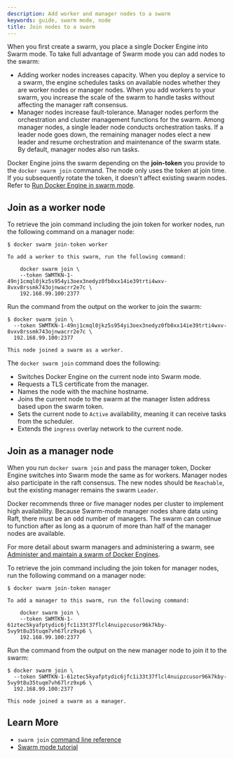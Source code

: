 ```yaml
---
description: Add worker and manager nodes to a swarm
keywords: guide, swarm mode, node
title: Join nodes to a swarm
---
```


When you first create a swarm, you place a single Docker Engine into
Swarm mode. To take full advantage of Swarm mode you can add nodes to the swarm:

* Adding worker nodes increases capacity. When you deploy a service to a swarm,
the engine schedules tasks on available nodes whether they are worker nodes or
manager nodes. When you add workers to your swarm, you increase the scale of
the swarm to handle tasks without affecting the manager raft consensus.
* Manager nodes increase fault-tolerance. Manager nodes perform the
orchestration and cluster management functions for the swarm. Among manager
nodes, a single leader node conducts orchestration tasks. If a leader node
goes down, the remaining manager nodes elect a new leader and resume
orchestration and maintenance of the swarm state. By default, manager nodes
also run tasks.

Docker Engine joins the swarm depending on the **join-token** you provide to
the `docker swarm join` command. The node only uses the token at join time. If
you subsequently rotate the token, it doesn't affect existing swarm nodes. Refer
to [Run Docker Engine in swarm mode](swarm-mode.md#view-the-join-command-or-update-a-swarm-join-token).

## Join as a worker node

To retrieve the join command including the join token for worker nodes, run the
following command on a manager node:

```console
$ docker swarm join-token worker

To add a worker to this swarm, run the following command:

    docker swarm join \
    --token SWMTKN-1-49nj1cmql0jkz5s954yi3oex3nedyz0fb0xx14ie39trti4wxv-8vxv8rssmk743ojnwacrr2e7c \
    192.168.99.100:2377
```

Run the command from the output on the worker to join the swarm:

```console
$ docker swarm join \
  --token SWMTKN-1-49nj1cmql0jkz5s954yi3oex3nedyz0fb0xx14ie39trti4wxv-8vxv8rssmk743ojnwacrr2e7c \
  192.168.99.100:2377

This node joined a swarm as a worker.
```

The `docker swarm join` command does the following:

* Switches Docker Engine on the current node into Swarm mode.
* Requests a TLS certificate from the manager.
* Names the node with the machine hostname.
* Joins the current node to the swarm at the manager listen address based upon the swarm token.
* Sets the current node to `Active` availability, meaning it can receive tasks
from the scheduler.
* Extends the `ingress` overlay network to the current node.

## Join as a manager node

When you run `docker swarm join` and pass the manager token, Docker Engine
switches into Swarm mode the same as for workers. Manager nodes also participate
in the raft consensus. The new nodes should be `Reachable`, but the existing
manager remains the swarm `Leader`.

Docker recommends three or five manager nodes per cluster to implement high
availability. Because Swarm-mode manager nodes share data using Raft, there
must be an odd number of managers. The swarm can continue to function after as
long as a quorum of more than half of the manager nodes are available.

For more detail about swarm managers and administering a swarm, see
[Administer and maintain a swarm of Docker Engines](admin_guide.md).

To retrieve the join command including the join token for manager nodes, run the
following command on a manager node:

```console
$ docker swarm join-token manager

To add a manager to this swarm, run the following command:

    docker swarm join \
    --token SWMTKN-1-61ztec5kyafptydic6jfc1i33t37flcl4nuipzcusor96k7kby-5vy9t8u35tuqm7vh67lrz9xp6 \
    192.168.99.100:2377
```

Run the command from the output on the new manager node to join it to the swarm:

```console
$ docker swarm join \
  --token SWMTKN-1-61ztec5kyafptydic6jfc1i33t37flcl4nuipzcusor96k7kby-5vy9t8u35tuqm7vh67lrz9xp6 \
  192.168.99.100:2377

This node joined a swarm as a manager.
```

## Learn More

* `swarm join` [command line reference](../../reference/cli/docker/swarm/join.md)
* [Swarm mode tutorial](swarm-tutorial/index.md)